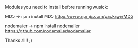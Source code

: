 Modules you need to install before running wusick:


MD5 -> npm install MD5
https://www.npmjs.com/package/MD5

nodemailer -> npm install nodemailer
https://github.com/nodemailer/nodemailer

Thanks all!! ;)